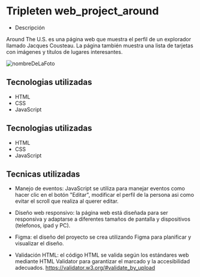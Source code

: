 # Tripleten web_project_around

- Descripción

Around The U.S. es una página web que muestra el perfil de un explorador llamado Jacques Cousteau. La página también muestra una lista de tarjetas con imágenes y títulos de lugares interesantes.

![nombreDeLaFoto](https://i.imgur.com/LaJAuUn.gif)

## Tecnologias utilizadas

- HTML
- CSS
- JavaScript

## Tecnologias utilizadas

- HTML
- CSS
- JavaScript

## Tecnicas utilizadas

- Manejo de eventos: JavaScript se utiliza para manejar eventos como hacer clic en el botón "Editar", modificar el perfil de la persona asi como evitar el scroll que realiza al querer editar.

- Diseño web responsivo: la página web está diseñada para ser responsiva y adaptarse a diferentes tamaños de pantalla y dispositivos (telefonos, ipad y PC).

- Figma: el diseño del proyecto se crea utilizando Figma para planificar y visualizar el diseño.

- Validación HTML: el código HTML se valida según los estándares web mediante HTML Validator para garantizar el marcado y la accesibilidad adecuados. https://validator.w3.org/#validate_by_upload

